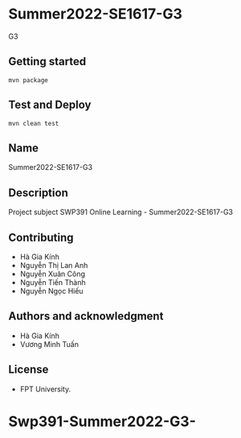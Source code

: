 # Summer2022-SE1617-G3

G3

## Getting started
```
mvn package
```

## Test and Deploy

```
mvn clean test
```

## Name

Summer2022-SE1617-G3 

## Description

Project subject SWP391 Online Learning - Summer2022-SE1617-G3 

## Contributing

- Hà Gia Kính
- Nguyễn Thị Lan Anh
- Nguyễn Xuân Công
- Nguyễn Tiến Thành
- Nguyễn Ngọc Hiếu

## Authors and acknowledgment
- Hà Gia Kính
- Vương Minh Tuấn

## License
- FPT University.

# Swp391-Summer2022-G3-
